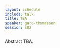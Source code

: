 ```yaml
---
layout: schedule
include: talk
title: TBA
speaker: gard-thomassen
session: s02
---
```


Abstract TBA.
